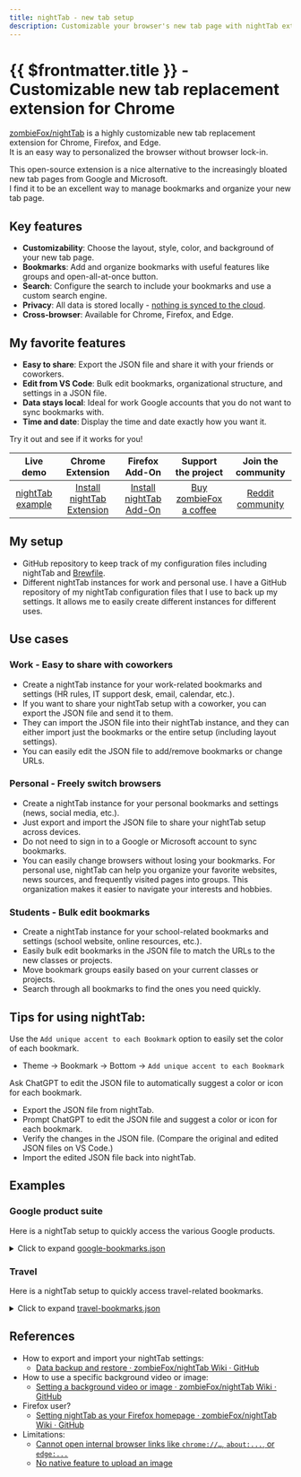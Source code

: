 ```yaml
---
title: nightTab - new tab setup
description: Customizable your browser's new tab page with nightTab extension.
---
```



# {{ $frontmatter.title }} - Customizable new tab replacement extension for Chrome

[zombieFox/nightTab](https://github.com/zombieFox/nightTab) is a highly customizable new tab replacement extension for Chrome, Firefox, and Edge.  
It is an easy way to personalized the browser without browser lock-in.

This open-source extension is a nice alternative to the increasingly bloated new tab pages from Google and Microsoft.  
I find it to be an excellent way to manage bookmarks and organize your new tab page.


## Key features

* **Customizability**: Choose the layout, style, color, and background of your new tab page.
* **Bookmarks**: Add and organize bookmarks with useful features like groups and open-all-at-once button.
* **Search**: Configure the search to include your bookmarks and use a custom search engine.
* **Privacy**: All data is stored locally - [nothing is synced to the cloud](https://github.com/zombieFox/nightTab/wiki/Respecting-your-privacy).
* **Cross-browser**: Available for Chrome, Firefox, and Edge.


## My favorite features

* **Easy to share**: Export the JSON file and share it with your friends or coworkers.
* **Edit from VS Code**: Bulk edit bookmarks, organizational structure, and settings in a JSON file.
* **Data stays local**: Ideal for work Google accounts that you do not want to sync bookmarks with.
* **Time and date**: Display the time and date exactly how you want it.

Try it out and see if it works for you!

|                         Live demo                         |                                                 Chrome Extension                                                  |                                   Firefox Add-On                                    |                        Support the project                        |                   Join the community                   |
| :-------------------------------------------------------: | :---------------------------------------------------------------------------------------------------------------: | :---------------------------------------------------------------------------------: | :---------------------------------------------------------------: | :----------------------------------------------------: |
| [nightTab example](https://zombiefox.github.io/nightTab/) | [Install nightTab Extension](https://chrome.google.com/webstore/detail/nighttab/hdpcadigjkbcpnlcpbcohpafiaefanki) | [Install nightTab Add-On](https://addons.mozilla.org/en-GB/firefox/addon/nighttab/) | [Buy zombieFox a coffee](https://www.buymeacoffee.com/zombieFox/) | [Reddit community](https://www.reddit.com/r/nighttab/) |


## My setup

* GitHub repository to keep track of my configuration files including nightTab and [Brewfile](https://homebrew-file.readthedocs.io/en/latest/usage.html#brewfile).
* Different nightTab instances for work and personal use.
I have a GitHub repository of my nightTab configuration files that I use to back up my settings. It allows me to easily create different instances for different uses.


## Use cases


### Work - Easy to share with coworkers

* Create a nightTab instance for your work-related bookmarks and settings (HR rules, IT support desk, email, calendar, etc.).
* If you want to share your nightTab setup with a coworker, you can export the JSON file and send it to them.
* They can import the JSON file into their nightTab instance, and they can either import just the bookmarks or the entire setup (including layout settings).
* You can easily edit the JSON file to add/remove bookmarks or change URLs.


### Personal - Freely switch browsers

* Create a nightTab instance for your personal bookmarks and settings (news, social media, etc.).
* Just export and import the JSON file to share your nightTab setup across devices.
* Do not need to sign in to a Google or Microsoft account to sync bookmarks.
* You can easily change browsers without losing your bookmarks.
For personal use, nightTab can help you organize your favorite websites, news sources, and frequently visited pages into groups. This organization makes it easier to navigate your interests and hobbies.


### Students - Bulk edit bookmarks

* Create a nightTab instance for your school-related bookmarks and settings (school website, online resources, etc.).
* Easily bulk edit bookmarks in the JSON file to match the URLs to the new classes or projects.
* Move bookmark groups easily based on your current classes or projects.
* Search through all bookmarks to find the ones you need quickly.


## Tips for using nightTab:

Use the `Add unique accent to each Bookmark` option to easily set the color of each bookmark.
* Theme -> Bookmark -> Bottom -> `Add unique accent to each Bookmark`

Ask ChatGPT to edit the JSON file to automatically suggest a color or icon for each bookmark.
* Export the JSON file from nightTab.
* Prompt ChatGPT to edit the JSON file and suggest a color or icon for each bookmark.
* Verify the changes in the JSON file. (Compare the original and edited JSON files on VS Code.)
* Import the edited JSON file back into nightTab.


## Examples


### Google product suite

Here is a nightTab setup to quickly access the various Google products.

<!-- markdownlint-disable MD033 -->
<details>
  <summary>Click to expand <a href="https://github.com/ahandsel/tokyo-geek/blob/main/docs/tips/nighttab/google-bookmarks.json">google-bookmarks.json</a></summary>

  <<< @/tips/nighttab/google-bookmarks.json
</details>
<!-- markdownlint-enable MD033 -->


### Travel

Here is a nightTab setup to quickly access travel-related bookmarks.

<!-- markdownlint-disable MD033 -->
<details>
  <summary>Click to expand <a href="https://github.com/ahandsel/tokyo-geek/blob/main/docs/tips/nighttab/travel-bookmarks.json">travel-bookmarks.json</a></summary>

  <<< @/tips/nighttab/travel-bookmarks.json

</details>
<!-- markdownlint-enable MD033 -->


## References

* How to export and import your nightTab settings:
  * [Data backup and restore · zombieFox/nightTab Wiki · GitHub](https://github.com/zombieFox/nightTab/wiki/Data-backup-and-restore#restore-data)
* How to use a specific background video or image:
  * [Setting a background video or image · zombieFox/nightTab Wiki · GitHub](https://github.com/zombieFox/nightTab/wiki/Setting-a-background-video-or-image)
* Firefox user?
  * [Setting nightTab as your Firefox homepage · zombieFox/nightTab Wiki · GitHub](https://github.com/zombieFox/nightTab/wiki/Setting-nightTab-as-your-Firefox-homepage)
* Limitations:
  * [Cannot open internal browser links like `chrome://…`, `about:...`, or `edge:...`](https://github.com/zombieFox/nightTab/wiki/Protected-URLs)
  * [No native feature to upload an image](https://github.com/zombieFox/nightTab/wiki/Local-background-image)
